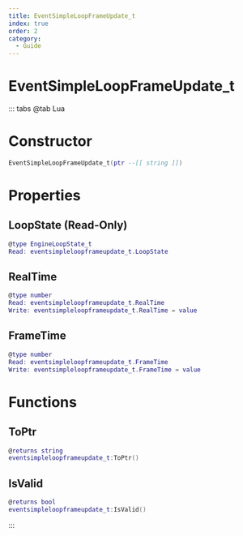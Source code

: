 ```yaml
---
title: EventSimpleLoopFrameUpdate_t
index: true
order: 2
category:
  - Guide
---
```


# EventSimpleLoopFrameUpdate_t

::: tabs
@tab Lua
# Constructor
```lua
EventSimpleLoopFrameUpdate_t(ptr --[[ string ]])
```
# Properties
## LoopState (Read-Only)
```lua
@type EngineLoopState_t
Read: eventsimpleloopframeupdate_t.LoopState
```
## RealTime 
```lua
@type number
Read: eventsimpleloopframeupdate_t.RealTime
Write: eventsimpleloopframeupdate_t.RealTime = value
```
## FrameTime 
```lua
@type number
Read: eventsimpleloopframeupdate_t.FrameTime
Write: eventsimpleloopframeupdate_t.FrameTime = value
```
# Functions
## ToPtr
```lua
@returns string
eventsimpleloopframeupdate_t:ToPtr()
```
## IsValid
```lua
@returns bool
eventsimpleloopframeupdate_t:IsValid()
```

:::